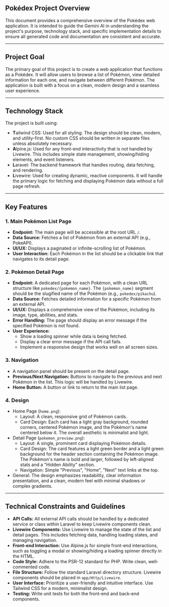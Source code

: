 ## Pokédex Project Overview

This document provides a comprehensive overview of the Pokédex web application. It is intended to guide the Gemini AI in understanding the project's purpose, technology stack, and specific implementation details to ensure all generated code and documentation are consistent and accurate.

---

## Project Goal

The primary goal of this project is to create a web application that functions as a Pokédex. It will allow users to browse a list of Pokémon, view detailed information for each one, and navigate between different Pokémon. The application is built with a focus on a clean, modern design and a seamless user experience.

---

## Technology Stack

The project is built using:

* **T**ailwind CSS: Used for all styling. The design should be clean, modern, and utility-first. No custom CSS should be written in separate files unless absolutely necessary.
* **A**lpine.js: Used for any front-end interactivity that is not handled by Livewire. This includes simple state management, showing/hiding elements, and event listeners.
* **L**aravel: The backend framework that handles routing, data fetching, and rendering.
* **L**ivewire: Used for creating dynamic, reactive components. It will handle the primary logic for fetching and displaying Pokémon data without a full page refresh.

---

## Key Features

### 1. Main Pokémon List Page

* **Endpoint:** The main page will be accessible at the root URL `/`.
* **Data Source:** Fetches a list of Pokémon from an external API (e.g., PokeAPI).
* **UI/UX:** Displays a paginated or infinite-scrolling list of Pokémon.
* **User Interaction:** Each Pokémon in the list should be a clickable link that navigates to its detail page.

### 2. Pokémon Detail Page

* **Endpoint:** A dedicated page for each Pokémon, with a clean URL structure like `pokedex/{pokemon_name}`. The `{pokemon_name}` segment should be the slugified name of the Pokémon (e.g., `pokedex/pikachu`).
* **Data Source:** Fetches detailed information for a specific Pokémon from an external API.
* **UI/UX:** Displays a comprehensive view of the Pokémon, including its image, type, abilities, and stats.
* **Error Handling:** The page should display an error message if the specified Pokémon is not found.
* **User Experience:**
    * Show a loading spinner while data is being fetched.
    * Display a clear error message if the API call fails.
    * Implement a responsive design that works well on all screen sizes.

### 3. Navigation

* A navigation panel should be present on the detail page.
* **Previous/Next Navigation:** Buttons to navigate to the previous and next Pokémon in the list. This logic will be handled by Livewire.
* **Home Button:** A button or link to return to the main list page.


### 4. Design
* Home Page (`home.png`):
    * Layout: A clean, responsive grid of Pokémon cards.
    * Card Design: Each card has a light gray background, rounded corners, centered Pokémon image, and the
      Pokémon's name centered below it. The overall aesthetic is minimalist and light.
* Detail Page (`pokemon_preview.png`):
    * Layout: A single, prominent card displaying Pokémon details.
    * Card Design: The card features a light green border and a light green background for the header section
      containing the Pokémon image. The Pokémon's name is bold and larger, followed by left-aligned stats and
      a "Hidden Ability" section.
    * Navigation: Simple "Previous", "Home", "Next" text links at the top.
* General: The design emphasizes readability, clear information presentation, and a clean, modern feel with
  minimal shadows or complex gradients.
---

## Technical Constraints and Guidelines

* **API Calls:** All external API calls should be handled by a dedicated service or class within Laravel to keep Livewire components clean.
* **Livewire Components:** Use Livewire to manage the state of the list and detail pages. This includes fetching data, handling loading states, and managing navigation.
* **Front-end Interaction:** Use Alpine.js for simple front-end interactions, such as toggling a modal or showing/hiding a loading spinner directly in the HTML.
* **Code Style:** Adhere to the PSR-12 standard for PHP. Write clean, well-commented code.
* **File Structure:** Follow the standard Laravel directory structure. Livewire components should be placed in `app/Http/Livewire`.
* **User Interface:** Prioritize a user-friendly and intuitive interface. Use Tailwind CSS for a modern, minimalist design.
* **Testing:** Write unit tests for both the front-end and back-end components.
